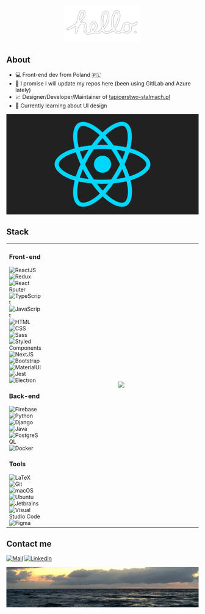 <a href="https://www.youtube.com/watch?v=2B-XwPjn9YY">
<div align="center">
    <img src="./images/hello.png" alt="Macintosh hello" width="200"/>
</div>
</a>

<h2>About</h2>
<ul>
    <li>💻 Front-end dev from Poland 🇵🇱</li>
    <li>💽 I promise I will update my repos here (been using GitlLab and Azure lately)</li>
    <li>📈 Designer/Developer/Maintainer of <a href="https://tapicerstwo-stalmach.pl">tapicerstwo-stalmach.pl</a></li>
    <li>🔭 Currently learning about UI design</li>
</ul>

<img src='./images/react.gif' alt='Classic React spinning logo'/>

<h2>Stack</h2>

<table>
    <tr>
        <td>
        <h3>Front-end</h3>
<a><img src="https://img.shields.io/badge/-React-5B5658?style=for-the-badge&logo=react" alt="ReactJS"></a>
<a><img src="https://img.shields.io/badge/-Redux-5B5658?style=for-the-badge&logo=redux" alt="Redux"></a>
<a><img src="https://img.shields.io/badge/-React Router-5B5658?style=for-the-badge&logo=react-router" alt="React Router"></a>
<a><img src="https://img.shields.io/badge/-TypeScript-5B5658?style=for-the-badge&logo=typescript" alt="TypeScript"></a>
<a><img src="https://img.shields.io/badge/-JavaScript-5B5658?style=for-the-badge&logo=javascript" alt="JavaScript"></a>
<a><img src="https://img.shields.io/badge/-HTML-5B5658?style=for-the-badge&logo=html5" alt="HTML"></a>
<a><img src="https://img.shields.io/badge/-CSS-5B5658?style=for-the-badge&logo=css3" alt="CSS"></a>
<a><img src="https://img.shields.io/badge/-Sass-5B5658?style=for-the-badge&logo=sass" alt="Sass"></a>
<a><img src="https://img.shields.io/badge/-Styled Components-5B5658?style=for-the-badge&logo=styledcomponents" alt="Styled Components"></a>
<a><img src="https://img.shields.io/badge/-NextJS-5B5658?style=for-the-badge&logo=next.js" alt="NextJS"></a>
<a><img src="https://img.shields.io/badge/-Bootstrap-5B5658?style=for-the-badge&logo=bootstrap" alt="Bootstrap"></a>
<a><img src="https://img.shields.io/badge/-MaterialUI-5B5658?style=for-the-badge&logo=mui" alt="MaterialUI"></a>
<a><img src="https://img.shields.io/badge/-Jest-5B5658?style=for-the-badge&logo=jest" alt="Jest"></a>
<a><img src="https://img.shields.io/badge/-Electron-5B5658?style=for-the-badge&logo=electron" alt="Electron"></a>

<h3>Back-end</h3>
<a><img src="https://img.shields.io/badge/-Firebase-5B5658?style=for-the-badge&logo=firebase" alt="Firebase"></a>
<a><img src="https://img.shields.io/badge/-Python-5B5658?style=for-the-badge&logo=python" alt="Python"></a>
<a><img src="https://img.shields.io/badge/-Django-5B5658?style=for-the-badge&logo=django" alt="Django"></a>
<a><img src="https://img.shields.io/badge/-Java-5B5658?style=for-the-badge&logo=oracle" alt="Java"></a>  
<a><img src="https://img.shields.io/badge/-PostgreSQL-5B5658?style=for-the-badge&logo=postgresql" alt="PostgreSQL"></a>
<a><img src="https://img.shields.io/badge/-Docker-5B5658?style=for-the-badge&logo=docker" alt="Docker"></a>

<h3>Tools</h3>
<a><img src="https://img.shields.io/badge/-Latex-5B5658?style=for-the-badge&logo=latex" alt="LaTeX"></a> 
<a><img src="https://img.shields.io/badge/-Git-5B5658?style=for-the-badge&logo=git" alt="Git"></a> 
<a><img src="https://img.shields.io/badge/-macOS-5B5658?style=for-the-badge&logo=apple" alt="macOS"></a>
<a><img src="https://img.shields.io/badge/-Ubuntu-5B5658?style=for-the-badge&logo=ubuntu" alt="Ubuntu"></a>
<a><img src="https://img.shields.io/badge/-Jetbrains-5B5658?style=for-the-badge&logo=jetbrains" alt="Jetbrains"></a>
<a><img src="https://img.shields.io/badge/-VS%20Code-5B5658?style=for-the-badge&logo=visualstudiocode" alt="Visual Studio Code"></a>
<a><img src="https://img.shields.io/badge/-Figma-5B5658?style=for-the-badge&logo=figma" alt="Figma"></a>
        </td>
        <td width="400" align="center">
<img src="https://github-readme-stats.vercel.app/api/top-langs/?username=igorstalmach&theme=dracula&border_color=000&layout=compact">
        </td>
    </tr>
</table>


<h2>Contact me</h2>
<a href="mailto:igorstalmach@outlook.com"><img src="https://img.shields.io/badge/-Mail-DE685E?style=for-the-badge&logo=gmail" alt="Mail"></a>
<a href="https://www.linkedin.com/in/igorstalmach"><img src="https://img.shields.io/badge/-LinkedIn-0277B5?style=for-the-badge&logo=linkedin" alt="LinkedIn"></a>  

![my photo of a beach](./images/beach.jpeg)
